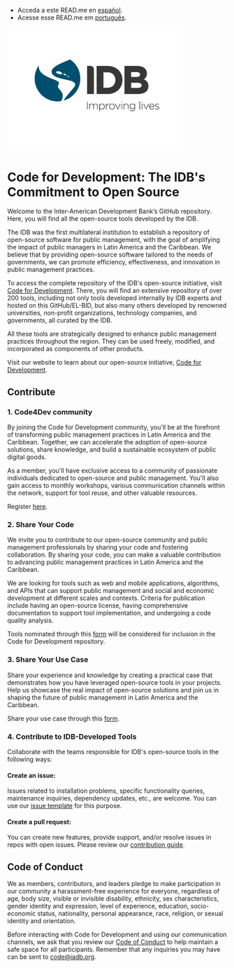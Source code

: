 - Acceda a este READ.me en [español](https://github.com/EL-BID/.github/blob/main/profile/README.md). 
- Acesse esse READ.me em [português](https://github.com/EL-BID/.github/blob/main/profile/README-PT.md).  

<img src="https://raw.githubusercontent.com/EL-BID/.github/main/IDB_Eslogan_Colores_MedRes.jpeg" alt="bid logo español" width="400"/>

# Code for Development: The IDB's Commitment to Open Source 

Welcome to the Inter-American Development Bank’s GitHub repository. Here, you will find all the open-source tools developed by the IDB. 

The IDB was the first multilateral institution to establish a repository of open-source software for public management, with the goal of amplifying the impact of public managers in Latin America and the Caribbean. We believe that by providing open-source software tailored to the needs of governments, we can promote efficiency, effectiveness, and innovation in public management practices. 

To access the complete repository of the IDB's open-source initiative, visit [Code for Development](http://code.iadb.org/en). There, you will find an extensive repository of over 200 tools, including not only tools developed internally by IDB experts and hosted on this GitHub/EL-BID, but also many others developed by renowned universities, non-profit organizations, technology companies, and governments, all curated by the IDB. 

All these tools are strategically designed to enhance public management practices throughout the region. They can be used freely, modified, and incorporated as components of other products. 

Visit our website to learn about our open-source initiative, [Code for Development](http://code.iadb.org/en). 

## Contribute 

### 1. Code4Dev community 

By joining the Code for Development community, you'll be at the forefront of transforming public management practices in Latin America and the Caribbean. Together, we can accelerate the adoption of open-source solutions, share knowledge, and build a sustainable ecosystem of public digital goods. 

As a member, you'll have exclusive access to a community of passionate individuals dedicated to open-source and public management. You'll also gain access to monthly workshops, various communication channels within the network, support for tool reuse, and other valuable resources. 

Register [here](https://code.iadb.org/en/code4dev). 

### 2. Share Your Code  

We invite you to contribute to our open-source community and public management professionals by sharing your code and fostering collaboration. By sharing your code, you can make a valuable contribution to advancing public management practices in Latin America and the Caribbean. 

We are looking for tools such as web and mobile applications, algorithms, and APIs that can support public management and social and economic development at different scales and contexts. Criteria for publication include having an open-source license, having comprehensive documentation to support tool implementation, and undergoing a code quality analysis. 

Tools nominated through this [form](https://airtable.com/appqBwYkYJ59bamQ1/shrooKo1Nk4JBDQWV) will be considered for inclusion in the Code for Development repository. 

### 3. Share Your Use Case 

Share your experience and knowledge by creating a practical case that demonstrates how you have leveraged open-source tools in your projects. Help us showcase the real impact of open-source solutions and join us in shaping the future of public management in Latin America and the Caribbean. 

Share your use case through this [form](https://forms.office.com/r/wj4w1qsfyd). 

### 4. Contribute to IDB-Developed Tools 

Collaborate with the teams responsible for IDB's open-source tools in the following ways: 

#### Create an issue: 
Issues related to installation problems, specific functionality queries, maintenance inquiries, dependency updates, etc., are welcome. You can use our [issue template](https://github.com/EL-BID/Plantilla-de-repositorio/blob/master/docs/issue_template.md) for this purpose. 

#### Create a pull request: 
You can create new features, provide support, and/or resolve issues in repos with open issues. Please review our [contribution guide](https://github.com/EL-BID/Plantilla-de-repositorio/blob/master/CONTRIBUTING.md). 

## Code of Conduct 

We as members, contributors, and leaders pledge to make participation in our community a harassment-free experience for everyone, regardless of age, body size, visible or invisible disability, ethnicity, sex characteristics, gender identity and expression, level of experience, education, socio-economic status, nationality, personal appearance, race, religion, or sexual identity and orientation. 

Before interacting with Code for Development and using our communication channels, we ask that you review our [Code of Conduct](https://github.com/EL-BID/Plantilla-de-repositorio/blob/master/CODE-OF-CONDUCT.md) to help maintain a safe space for all participants. Remember that any inquiries you may have can be sent to code@iadb.org.
